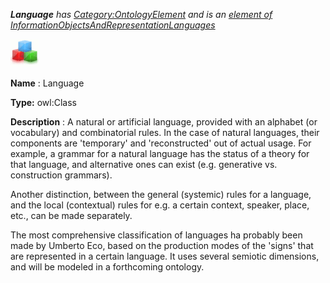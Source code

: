 ___Language__ 
 has
 [Category:OntologyElement](../../Category/OntologyElement "Category:OntologyElement") 
 and is an
 [element of](../../Property/ElementOf "Property:ElementOf") 
[InformationObjectsAndRepresentationLanguages](../../Submissions/InformationObjectsAndRepresentationLanguages "Submissions:InformationObjectsAndRepresentationLanguages")_




  





[![Class](../images/thumb/2/27/Class.gif/45px-Class.gif)](../../Image/Class.gif "Class")


__Name__ 
 : Language
 



__Type:__ 
 owl:Class
 



__Description__ 
 : A natural or artificial language, provided with an alphabet (or vocabulary) and combinatorial rules. In the case of natural languages, their components are 'temporary' and 'reconstructed' out of actual usage. For example, a grammar for a natural language has the status of a theory for that language, and alternative ones can exist (e.g. generative vs. construction grammars).
 



 Another distinction, between the general (systemic) rules for a language, and the local (contextual) rules for e.g. a certain context, speaker, place, etc., can be made separately.
 



 The most comprehensive classification of languages ha probably been made by Umberto Eco, based on the production modes of the 'signs' that are represented in a certain language. It uses several semiotic dimensions, and will be modeled in a forthcoming ontology.